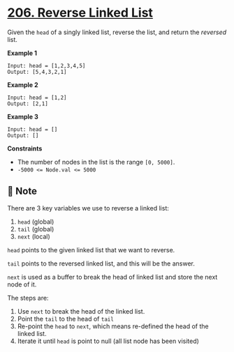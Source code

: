 # [206. Reverse Linked List](https://leetcode.com/problems/reverse-linked-list)

Given the `head` of a singly linked list, reverse the list, and return the *reversed* list.

**Example 1**

```text
Input: head = [1,2,3,4,5]
Output: [5,4,3,2,1]
```

**Example 2**

```text
Input: head = [1,2]
Output: [2,1]
```

**Example 3**

```text
Input: head = []
Output: []
```

**Constraints**

* The number of nodes in the list is the range `[0, 5000]`.
* `-5000 <= Node.val <= 5000`

## :memo: Note

There are 3 key variables we use to reverse a linked list:

1. `head` (global)
2. `tail` (global)
3. `next` (local)

`head` points to the given linked list that we want to reverse.

`tail` points to the reversed linked list, and this will be the answer.

`next` is used as a buffer to break the head of linked list and store the next node of it.

The steps are:

1. Use `next` to break the head of the linked list.
2. Point the `tail` to the head of `tail`
3. Re-point the `head` to `next`, which means re-defined the head of the linked list.
4. Iterate it until `head` is point to null (all list node has been visited)

